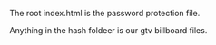 The root index.html is the password protection file.

Anything in the hash foldeer is our gtv billboard files.
